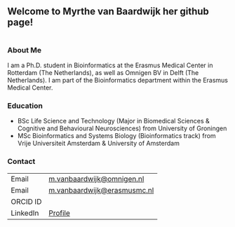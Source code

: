 ## Welcome to Myrthe van Baardwijk her github page!

<img scr="Foto_myrthe_cv_2021%20(1).jpg" width="20%">

### About Me

I am a Ph.D. student in Bioinformatics at the Erasmus Medical Center in Rotterdam (The Netherlands), as well as Omnigen BV in Delft (The Netherlands). I am part of the Bioinformatics department within the Erasmus Medical Center.

### Education

- BSc Life Science and Technology (Major in Biomedical Sciences & Cognitive and Behavioural Neurosciences) from University of Groningen
- MSc Bioinformatics and Systems Biology (Bioinformatics track) from Vrije Universiteit Amsterdam & University of Amsterdam

### Contact

|           |                                             |
|-----------|---------------------------------------------|
|Email      | m.vanbaardwijk@omnigen.nl                   |
|Email      | m.vanbaardwijk@erasmusmc.nl                 |
|ORCID ID   |        |
|LinkedIn   | [Profile](https://www.linkedin.com/in/myrthe-van-baardwijk-21983b162/)     |
